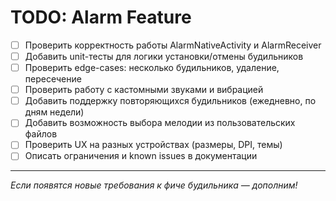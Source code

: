 # TODO: Alarm Feature

- [ ] Проверить корректность работы AlarmNativeActivity и AlarmReceiver
- [ ] Добавить unit-тесты для логики установки/отмены будильников
- [ ] Проверить edge-cases: несколько будильников, удаление, пересечение
- [ ] Проверить работу с кастомными звуками и вибрацией
- [ ] Добавить поддержку повторяющихся будильников (ежедневно, по дням недели)
- [ ] Добавить возможность выбора мелодии из пользовательских файлов
- [ ] Проверить UX на разных устройствах (размеры, DPI, темы)
- [ ] Описать ограничения и known issues в документации

---

_Если появятся новые требования к фиче будильника — дополним!_
